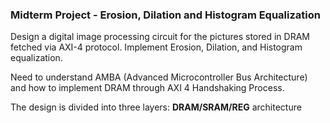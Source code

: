 ### Midterm Project - Erosion, Dilation and Histogram Equalization

Design a digital image processing circuit for the pictures stored in DRAM fetched via AXI-4 protocol. Implement Erosion, Dilation, and Histogram equalization.

Need to understand AMBA (Advanced Microcontroller Bus Architecture) and how to implement DRAM through AXI 4 Handshaking Process.

The design is divided into three layers: **DRAM/SRAM/REG** architecture




